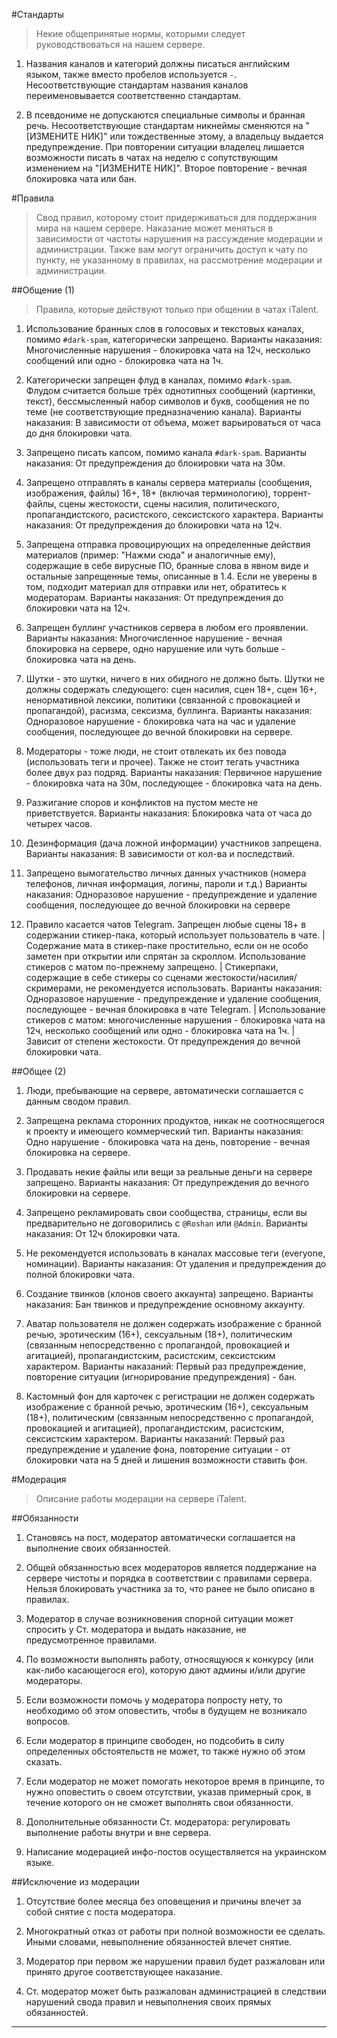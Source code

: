 #Стандарты

>Некие общепринятые нормы, которыми следует руководствоваться на нашем сервере.

1. Названия каналов и категорий должны писаться английским языком, также вместо пробелов используется `-`.
Несоответствующие стандартам названия каналов переименовывается соответственно стандартам.

2. В псевдониме не допускаются специальные символы и бранная речь.
Несоответствующие стандартам никнеймы сменяются на "[ИЗМЕНИТЕ НИК]" или тождественные этому, а владельцу выдается предупреждение.
При повторении ситуации владелец лишается возможности писать в чатах на неделю с сопутствующим изменением на "[ИЗМЕНИТЕ НИК]".
 Второе повторение - вечная блокировка чата или бан.

#Правила

>Свод правил, которому стоит придерживаться для поддержания мира на нашем сервере. Наказание может меняться в зависимости от частоты нарушения на рассуждение модерации и администрации. Также вам могут ограничить доступ к чату по пункту, не указанному в правилах, на рассмотрение модерации и администрации.

##Общение (1)

>Правила, которые действуют только при общении в чатах iTalent.

1. Использование бранных слов в голосовых и текстовых каналах, помимо `#dark-spam`, категорически запрещено. 
           Варианты наказания: Многочисленные нарушения - блокировка чата на 12ч, несколько сообщений или одно - 
           блокировка чата на 1ч.

2. Категорически запрещен флуд в каналах, помимо `#dark-spam`.
    Флудом считается больше трёх однотипных сообщений (картинки, текст), бессмысленный набор символов и букв, сообщения не по теме (не соответствующие предназначению канала). 
           Варианты наказания: В зависимости от объема, может варьироваться от часа до дня блокировки чата.

3. Запрещено писать капсом, помимо канала `#dark-spam`. 
           Варианты наказания: От предупреждения до блокировки чата на 30м.

4. Запрещено отправлять в каналы сервера материалы (сообщения, изображения, файлы) 16+, 18+ (включая терминологию), торрент-файлы, cцены жестокости, сцены насилия, политического, пропагандистского, расистского, сексистского характера.
           Варианты наказания: От предупреждения до блокировки чата на 12ч.

5. Запрещена отправка провоцирующих на определенные действия материалов (пример: "Нажми сюда" и аналогичные ему), содержащие в себе вирусные ПО, бранные слова в явном виде и остальные запрещенные темы, описанные в 1.4. Если не уверены в том, подходит материал для отправки или нет, обратитесь к  модераторам.
           Варианты наказания: От предупреждения до блокировки чата на 12ч.

6. Запрещен буллинг участников сервера в любом его проявлении. 
           Варианты наказания: Многочисленное нарушение - вечная блокировка на сервере, одно нарушение или чуть 
           больше - блокировка чата на день.

7. Шутки - это шутки, ничего в них обидного не должно быть.
    Шутки не должны содержать следующего: сцен насилия, сцен 18+, сцен 16+, ненормативной лексики, политики 
    (связанной с провокацией и пропагандой), расизма, сексизма, буллинга. 
           Варианты наказания: Одноразовое нарушение - блокировка чата на час и удаление сообщения, последующее 
           до вечной блокировки на сервере.

8. Модераторы - тоже люди, не стоит отвлекать их без повода (использовать теги и прочее). Также не стоит тегать участника более двух раз подряд.
           Варианты наказания: Первичное нарушение - блокировка чата на 30м, последующее - блокировка чата на 
           день.

9. Разжигание споров и конфликтов на пустом месте не приветствуется. 
           Варианты наказания: Блокировка чата от часа до четырех часов.

10. Дезинформация (дача ложной информации) участников запрещена. 
           Варианты наказания: В зависимости от кол-ва и последствий.

11. Запрещено вымогательство личных данных участников (номера телефонов, личная информация, логины, пароли и т.д.)
           Варианты наказания:  Одноразовое нарушение - предупреждение и удаление сообщения, последующее 
           до вечной блокировки на сервере 

12. Правило касается чатов Telegram.
Запрещен любые сцены 18+ в содержании стикер-пака, который использует пользователь в чате. | Содержание мата в стикер-паке простительно, если он не особо заметен при открытии или спрятан за скроллом. Использование стикеров с матом по-прежнему запрещено. | Стикерпаки, содержащие в себе стикеры со сценами жестокости/насилия/скримерами, не рекомендуется использовать. 
           Варианты наказания:  Одноразовое нарушение - предупреждение и удаление сообщения, последующее - вечная блокировка в чате Telegram. | Использование стикеров с матом: многочисленные нарушения - блокировка чата на 12ч, несколько сообщений или одно - блокировка чата на 1ч. | Зависит от степени жестокости. От предупреждения до вечной блокировки чата.

##Общее (2)

1. Люди, пребывающие на сервере, автоматически соглашается с данным сводом правил.

2. Запрещена реклама сторонних продуктов, никак не соотносящегося к проекту и имеющего коммерческий тип. 
          Варианты наказания: Одно нарушение - блокировка чата на день, повторение - вечная блокировка на сервере.

3. Продавать некие файлы или вещи за реальные деньги на сервере запрещено. 
          Варианты наказания: От предупреждения до вечного блокировки на сервере.

4. Запрещено рекламировать свои сообщества, страницы, если вы предварительно не договорились с `@Roshan` 
    или `@Admin`. 
          Варианты наказания: От 12ч блокировки чата.

5. Не рекомендуется использовать в каналах массовые теги (everyone, номинации).
          Варианты наказания: От удаления и предупреждения до полной блокировки чата.

6. Создание твинков (клонов своего аккаунта) запрещено.
          Варианты наказания: Бан твинков и предупреждение основному аккаунту.

7. Аватар пользователя не должен содержать изображение с бранной речью, эротическим (16+), сексуальным (18+), политическим (связанным непосредственно с пропагандой, провокацией и агитацией),
пропагандистским, расистским, сексистским характером.
           Варианты наказаний: Первый раз предупреждение, повторение ситуации (игнорирование предупреждения) - 
           бан.

8. Кастомный фон для карточек с регистрации не должен содержать изображение с бранной речью, эротическим (16+), сексуальным (18+), политическим (связанным непосредственно с пропагандой, провокацией и агитацией),
пропагандистским, расистским, сексистским характером.
           Варианты наказаний: Первый раз предупреждение и удаление фона, повторение ситуации - от блокировки 
           чата на 5 дней и лишения возможности ставить фон.

#Модерация

>Описание работы модерации на сервере iTalent.

##Обязанности

1. Становясь на пост, модератор автоматически соглашается на выполнение своих обязанностей.

2. Общей обязанностью всех модераторов является поддержание на сервере чистоты и порядка в соответствии с правилами сервера. Нельзя блокировать участника за то, что ранее не было описано в правилах.

3. Модератор в случае возникновения спорной ситуации может спросить у  Ст. модератора и выдать наказание, не предусмотренное правилами.

4. По возможности выполнять работу, относящуюся к конкурсу (или как-либо касающегося его), которую дают админы и/или другие модераторы.

5. Если возможности помочь у модератора попросту нету, то необходимо об этом оповестить, чтобы в будущем не возникало вопросов.

6. Если модератор в принципе свободен, но подсобить в силу определенных обстоятельств не может, то также нужно об этом сказать.

7. Если модератор не может помогать некоторое время в принципе, то нужно оповестить о своем отсутствии, указав примерный срок, в течение которого он не сможет выполнять свои обязанности.

8. Дополнительные обязанности Ст. модератора: регулировать выполнение работы внутри и вне сервера.

9. Написание модерацией инфо-постов осуществляется на украинском языке.

##Исключение из модерации

1. Отсутствие более месяца без оповещения и причины влечет за собой снятие с поста модератора.

2. Многократный отказ от работы при полной возможности ее сделать. Иными словами, невыполнение обязанностей влечет снятие.

3. Модератор при первом же нарушении правил будет разжалован или принято другое соответствующее наказание.

4. Ст. модератор может быть разжалован администрацией в следствии нарушений свода правил и невыполнения своих прямых обязанностей.
___________________________________________________________________________________________________